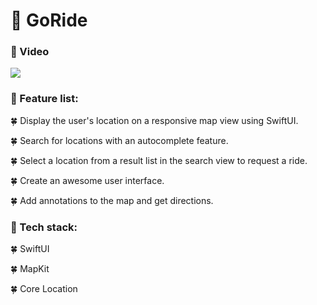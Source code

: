 # 🚖 GoRide

<!--🎥 SHORT VIDEO-->
### 🎥 Video
[![](https://markdown-videos.deta.dev/youtube/_G5jOnZacNU)](https://www.youtube.com/shorts/_G5jOnZacNU)

### 🚙 Feature list: 

🍀 Display the user's location on a responsive map view using SwiftUI.

🍀 Search for locations with an autocomplete feature.

🍀 Select a location from a result list in the search view to request a ride.

🍀 Create an awesome user interface.

🍀 Add annotations to the map and get directions.

### 🚗 Tech stack:

🍀 SwiftUI

🍀 MapKit

🍀 Core Location


